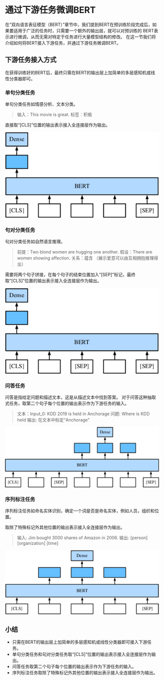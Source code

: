 # 通过下游任务微调BERT

在“双向语言表征模型（BERT）”章节中，我们提到BERT在预训练阶段完成后，如果要适用于广泛的任务时，只需要一个额外的输出层，就可以对预训练的 BERT表示进行微调，从而无需对特定于任务进行大量模型结构的修改。
在这一节我们将介绍如何将BERT接入下游任务，并通过下游任务微调BERT。

## 下游任务接入方式
在获得训练好的BERT后，最终只需在BERT的输出层上加简单的多层感知机或线性分类器即可。

### 单句分类任务

单句分类任务如情感分析、文本分类。

> 输入：This movie is great. 
> 标签：积极

直接取“[CLS]”位置的输出表示接入全连接层作为输出。

![single sentence](../img/bert_single_sentence.svg)

### 句对分类任务

句对分类任务如自然语言推理。

> 前提：Two blond women are hugging one another.
> 假设：There are women showing affection.
> 关系：蕴含 （展示爱意可以由互相拥抱推理得出）

需要将两个句子拼接，在每个句子的结束位置加入“[SEP]”标记，最终取“[CLS]”位置的输出表示接入全连接层作为输出。

![sentence pair](../img/bert_sentence_pair.svg)


### 问答任务

问答是指给定问题和描述文本，这是从描述文本中找到答案。
对于问答这种抽取式任务，取第二个句子每个位置的输出表示作为下游任务的输入。

> 文本：Input_0: KDD 2019 is held in Anchorage
> 问题: Where is KDD held
> 输出: 在文本中标定“Anchorage”

![question answering](../img/bert_question_answering.svg)


### 序列标注任务
序列标注任务如命名实体识别，确定一个词是否是命名实体，例如人员，组织和位置。

取除了特殊标记外其他位置的输出表示接入全连接层作为输出。

> 输入: Jim bought 3000 shares of Amazon in 2006.
> 输出: [person]              [organization] [time]

![named entity recognition](../img/bert_named_entity_recognition.svg)

## 小结

- 只需在BERT的输出层上加简单的多层感知机或线性分类器即可接入下游任务。
- 单句分类任务和句对分类任务取“[CLS]”位置的输出表示接入全连接层作为输出。
- 问答任务取第二个句子每个位置的输出表示作为下游任务的输入。
- 序列标注任务取除了特殊标记外其他位置的输出表示接入全连接层作为输出。

```{.python .input}

```

